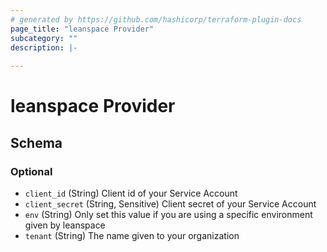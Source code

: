 ```yaml
---
# generated by https://github.com/hashicorp/terraform-plugin-docs
page_title: "leanspace Provider"
subcategory: ""
description: |-
  
---
```


# leanspace Provider





<!-- schema generated by tfplugindocs -->
## Schema

### Optional

- `client_id` (String) Client id of your Service Account
- `client_secret` (String, Sensitive) Client secret of your Service Account
- `env` (String) Only set this value if you are using a specific environment given by leanspace
- `tenant` (String) The name given to your organization
